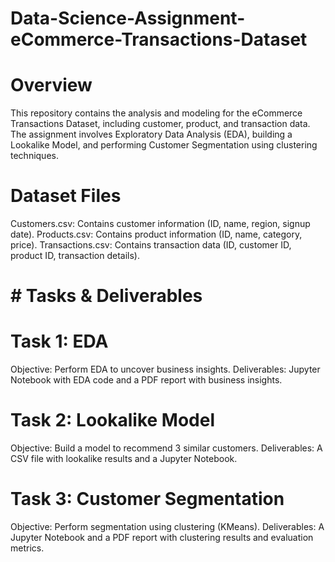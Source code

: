 # Data-Science-Assignment-eCommerce-Transactions-Dataset
# Overview
This repository contains the analysis and modeling for the eCommerce Transactions Dataset, including customer, product, and transaction data. The assignment involves Exploratory Data Analysis (EDA), building a Lookalike Model, and performing Customer Segmentation using clustering techniques.

# Dataset Files
Customers.csv: Contains customer information (ID, name, region, signup date).
Products.csv: Contains product information (ID, name, category, price).
Transactions.csv: Contains transaction data (ID, customer ID, product ID, transaction details).

# # Tasks & Deliverables
# Task 1: EDA
Objective: Perform EDA to uncover business insights.
Deliverables: Jupyter Notebook with EDA code and a PDF report with business insights.
# Task 2: Lookalike Model
Objective: Build a model to recommend 3 similar customers.
Deliverables: A CSV file with lookalike results and a Jupyter Notebook.
# Task 3: Customer Segmentation
Objective: Perform segmentation using clustering (KMeans).
Deliverables: A Jupyter Notebook and a PDF report with clustering results and evaluation metrics.
